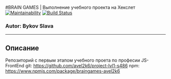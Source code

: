 #BRAIN GAMES | Выполнение учебного проекта на Хекслет
[![Maintainability](https://api.codeclimate.com/v1/badges/f90333585d85e2141bf2/maintainability)](https://codeclimate.com/github/avel2k6/project-lvl1-s486/maintainability) [![Build Status](https://travis-ci.org/avel2k6/project-lvl1-s486.svg?branch=master)](https://travis-ci.org/avel2k6/project-lvl1-s486)
### Autor: Bykov Slava
____________________________________________________
## Описание
Репозиторий с первым этапом учебного проета по професии JS-FrontEnd
git: https://github.com/avel2k6/project-lvl1-s486
npm: https://www.npmjs.com/package/braingames-avel2k6  
